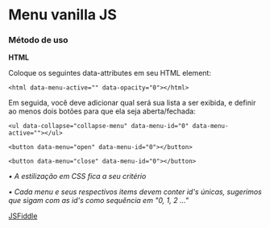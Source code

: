 # Menu vanilla JS

### Método de uso

**HTML**

Coloque os seguintes data-attributes em seu HTML element:

`<html data-menu-active="" data-opacity="0"></html>`

Em seguida, você deve adicionar qual será sua lista a ser exibida, e definir ao menos dois botões para que ela seja aberta/fechada:

`<ul data-collapse="collapse-menu" data-menu-id="0" data-menu-active=""></ul>`

`<button data-menu="open" data-menu-id="0"></button>`

`<button data-menu="close" data-menu-id="0"></button>`


*• A estilização em CSS fica a seu critério*

*• Cada menu e seus respectivos items devem conter id's únicas, sugerimos que sigam com as id's como sequência em "0, 1, 2 ..."*

[JSFiddle](https://jsfiddle.net/1mz9gjg2/1/)